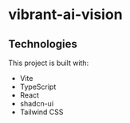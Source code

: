 # vibrant-ai-vision

## Technologies

This project is built with:

- Vite
- TypeScript
- React
- shadcn-ui
- Tailwind CSS

